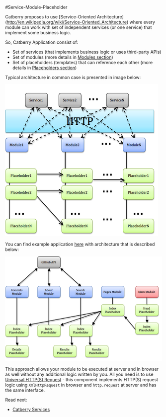 #Service-Module-Placeholder

Catberry proposes to use [Service-Oriented Architecture]
(http://en.wikipedia.org/wiki/Service-Oriented_Architecture) where every module 
can work with set of independent services (or one service) that implement 
some business logic.

So, Catberry Application consist of:

 * Set of services (that implements business logic or uses third-party APIs)
 * Set of modules (more details in [Modules section](modules/index.md))
 * Set of placeholders (templates) that can reference each other 
 (more details in [Placeholders section](modules/placeholders.md))

Typical architecture in common case is presented in image below:

![Catberry Application Architecture](images/smp.png)

You can find example application
[here](https://github.com/catberry/catberry-cli/tree/master/templates/example)
with architecture that is described below:

![Example Application Architecture](images/smp-example.png)

This approach allows your module to be executed at server and in browser as well 
without any additional logic written by you. All you need is to use 
[Universal HTTP(S) Request](services/userland/universal-http-request.md) - 
this component implements HTTP(S) request logic using `XmlHttpRequest` 
in browser and `http.request` at server and has the same interface.

Read next:

* [Catberry Services](services/index.md)